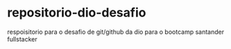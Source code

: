 # repositorio-dio-desafio
respoisitorio para o desafio de git/github da dio para o bootcamp santander fullstacker
